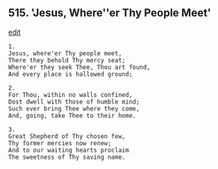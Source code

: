 
## 515.  'Jesus, Where''er Thy People Meet'
[edit](https://docs.google.com/document/d/1oLstXwSp3RsTnzdqS6lyMdBCWAIPETuF/edit?mode=html)



    1.
    Jesus, where'er Thy people meet, 
    There they behold Thy mercy seat; 
    Where'er they seek Thee, Thou art found, 
    And every place is hallowed ground; 

    2.
    For Thou, within no walls confined, 
    Dost dwell with those of humble mind; 
    Such ever bring Thee where they come, 
    And, going, take Thee to their home. 

    3.
    Great Shepherd of Thy chosen few, 
    Thy former mercies now renew; 
    And to our waiting hearts proclaim 
    The sweetness of Thy saving name.
